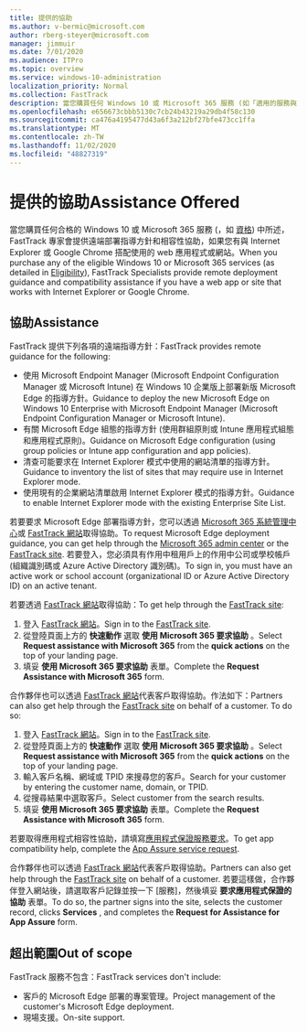 ```yaml
---
title: 提供的協助
ms.author: v-bermic@microsoft.com
author: rberg-steyer@microsoft.com
manager: jimmuir
ms.date: 7/01/2020
ms.audience: ITPro
ms.topic: overview
ms.service: windows-10-administration
localization_priority: Normal
ms.collection: FastTrack
description: 當您購買任何 Windows 10 或 Microsoft 365 服務 (如「適用的服務與方案」中所述)，如果您有可搭配 Internet Explorer 或 Google Chrome 使用的 Web 應用程式或網站，FastTrack 專家可提供遠端部署指導方針和相容性協助。
ms.openlocfilehash: e656673cbbb5130c7cb24b43219a29db4f58c130
ms.sourcegitcommit: ca476a4195477d43a6f3a212bf27bfe473cc1ffa
ms.translationtype: MT
ms.contentlocale: zh-TW
ms.lasthandoff: 11/02/2020
ms.locfileid: "48827319"
---
```

# <a name="assistance-offered"></a><span data-ttu-id="8dff2-103">提供的協助</span><span class="sxs-lookup"><span data-stu-id="8dff2-103">Assistance Offered</span></span>

<span data-ttu-id="8dff2-104">當您購買任何合格的 Windows 10 或 Microsoft 365 服務 (，如 [資格](eligibility.md)) 中所述，FastTrack 專家會提供遠端部署指導方針和相容性協助，如果您有與 Internet Explorer 或 Google Chrome 搭配使用的 web 應用程式或網站。</span><span class="sxs-lookup"><span data-stu-id="8dff2-104">When you purchase any of the eligible Windows 10 or Microsoft 365 services (as detailed in [Eligibility](eligibility.md)), FastTrack Specialists provide remote deployment guidance and compatibility assistance if you have a web app or site that works with Internet Explorer or Google Chrome.</span></span> 

## <a name="assistance"></a><span data-ttu-id="8dff2-105">協助</span><span class="sxs-lookup"><span data-stu-id="8dff2-105">Assistance</span></span>

<span data-ttu-id="8dff2-106">FastTrack 提供下列各項的遠端指導方針：</span><span class="sxs-lookup"><span data-stu-id="8dff2-106">FastTrack provides remote guidance for the following:</span></span>
- <span data-ttu-id="8dff2-107">使用 Microsoft Endpoint Manager (Microsoft Endpoint Configuration Manager 或 Microsoft Intune) 在 Windows 10 企業版上部署新版 Microsoft Edge 的指導方針。</span><span class="sxs-lookup"><span data-stu-id="8dff2-107">Guidance to deploy the new Microsoft Edge on Windows 10 Enterprise with Microsoft Endpoint Manager (Microsoft Endpoint Configuration Manager or Microsoft Intune).</span></span>
- <span data-ttu-id="8dff2-108">有關 Microsoft Edge 組態的指導方針 (使用群組原則或 Intune 應用程式組態和應用程式原則)。</span><span class="sxs-lookup"><span data-stu-id="8dff2-108">Guidance on Microsoft Edge configuration (using group policies or Intune app configuration and app policies).</span></span>
- <span data-ttu-id="8dff2-109">清查可能要求在 Internet Explorer 模式中使用的網站清單的指導方針。</span><span class="sxs-lookup"><span data-stu-id="8dff2-109">Guidance to inventory the list of sites that may require use in Internet Explorer mode.</span></span>
- <span data-ttu-id="8dff2-110">使用現有的企業網站清單啟用 Internet Explorer 模式的指導方針。</span><span class="sxs-lookup"><span data-stu-id="8dff2-110">Guidance to enable Internet Explorer mode with the existing Enterprise Site List.</span></span>

<span data-ttu-id="8dff2-111">若要要求 Microsoft Edge 部署指導方針，您可以透過 [Microsoft 365 系統管理中心](https://go.microsoft.com/fwlink/?linkid=2032704)或 [FastTrack 網站](https://go.microsoft.com/fwlink/?linkid=780698)取得協助。</span><span class="sxs-lookup"><span data-stu-id="8dff2-111">To request Microsoft Edge deployment guidance, you can get help through the [Microsoft 365 admin center](https://go.microsoft.com/fwlink/?linkid=2032704) or the [FastTrack site](https://go.microsoft.com/fwlink/?linkid=780698).</span></span> <span data-ttu-id="8dff2-112">若要登入，您必須具有作用中租用戶上的作用中公司或學校帳戶 (組織識別碼或 Azure Active Directory 識別碼)。</span><span class="sxs-lookup"><span data-stu-id="8dff2-112">To sign in, you must have an active work or school account (organizational ID or Azure Active Directory ID) on an active tenant.</span></span> 

<span data-ttu-id="8dff2-113">若要透過 [FastTrack 網站](https://go.microsoft.com/fwlink/?linkid=780698)取得協助：</span><span class="sxs-lookup"><span data-stu-id="8dff2-113">To get help through the [FastTrack site](https://go.microsoft.com/fwlink/?linkid=780698):</span></span> 
1.    <span data-ttu-id="8dff2-114">登入 [FastTrack 網站](https://go.microsoft.com/fwlink/?linkid=780698)。</span><span class="sxs-lookup"><span data-stu-id="8dff2-114">Sign in to the [FastTrack site](https://go.microsoft.com/fwlink/?linkid=780698).</span></span> 
2.    <span data-ttu-id="8dff2-115">從登陸頁面上方的 **快速動作** 選取 **使用 Microsoft 365 要求協助** 。</span><span class="sxs-lookup"><span data-stu-id="8dff2-115">Select **Request assistance with Microsoft 365** from the **quick actions** on the top of your landing page.</span></span>
3.    <span data-ttu-id="8dff2-116">填妥 **使用 Microsoft 365 要求協助** 表單。</span><span class="sxs-lookup"><span data-stu-id="8dff2-116">Complete the **Request Assistance with Microsoft 365** form.</span></span>
  
<span data-ttu-id="8dff2-p102">合作夥伴也可以透過 [FastTrack 網站](https://go.microsoft.com/fwlink/?linkid=780698)代表客戶取得協助。作法如下：</span><span class="sxs-lookup"><span data-stu-id="8dff2-p102">Partners can also get help through the [FastTrack site](https://go.microsoft.com/fwlink/?linkid=780698) on behalf of a customer. To do so:</span></span>
1.    <span data-ttu-id="8dff2-119">登入 [FastTrack 網站](https://go.microsoft.com/fwlink/?linkid=780698)。</span><span class="sxs-lookup"><span data-stu-id="8dff2-119">Sign in to the [FastTrack site](https://go.microsoft.com/fwlink/?linkid=780698).</span></span> 
2.    <span data-ttu-id="8dff2-120">從登陸頁面上方的 **快速動作** 選取 **使用 Microsoft 365 要求協助** 。</span><span class="sxs-lookup"><span data-stu-id="8dff2-120">Select **Request assistance with Microsoft 365** from the **quick actions** on the top of your landing page.</span></span>
3.    <span data-ttu-id="8dff2-121">輸入客戶名稱、網域或 TPID 來搜尋您的客戶。</span><span class="sxs-lookup"><span data-stu-id="8dff2-121">Search for your customer by entering the customer name, domain, or TPID.</span></span>
4.    <span data-ttu-id="8dff2-122">從搜尋結果中選取客戶。</span><span class="sxs-lookup"><span data-stu-id="8dff2-122">Select customer from the search results.</span></span>
5.    <span data-ttu-id="8dff2-123">填妥 **使用 Microsoft 365 要求協助** 表單。</span><span class="sxs-lookup"><span data-stu-id="8dff2-123">Complete the **Request Assistance with Microsoft 365** form.</span></span>
 
<span data-ttu-id="8dff2-124">若要取得應用程式相容性協助，請填寫[應用程式保證服務要求](https://go.microsoft.com/fwlink/?linkid=2022721)。</span><span class="sxs-lookup"><span data-stu-id="8dff2-124">To get app compatibility help, complete the [App Assure service request](https://go.microsoft.com/fwlink/?linkid=2022721).</span></span>

<span data-ttu-id="8dff2-125">合作夥伴也可以透過 [FastTrack 網站](https://go.microsoft.com/fwlink/?linkid=780698)代表客戶取得協助。</span><span class="sxs-lookup"><span data-stu-id="8dff2-125">Partners can also get help through the [FastTrack site](https://go.microsoft.com/fwlink/?linkid=780698) on behalf of a customer.</span></span> <span data-ttu-id="8dff2-126">若要這樣做，合作夥伴登入網站後，請選取客戶記錄並按一下 [服務]，然後填妥 **要求應用程式保證的協助** 表單。</span><span class="sxs-lookup"><span data-stu-id="8dff2-126">To do so, the partner signs into the site, selects the customer record, clicks **Services** , and completes the **Request for Assistance for App Assure** form.</span></span>

## <a name="out-of-scope"></a><span data-ttu-id="8dff2-127">超出範圍</span><span class="sxs-lookup"><span data-stu-id="8dff2-127">Out of scope</span></span>

<span data-ttu-id="8dff2-128">FastTrack 服務不包含：</span><span class="sxs-lookup"><span data-stu-id="8dff2-128">FastTrack services don't include:</span></span>
- <span data-ttu-id="8dff2-129">客戶的 Microsoft Edge 部署的專案管理。</span><span class="sxs-lookup"><span data-stu-id="8dff2-129">Project management of the customer's Microsoft Edge deployment.</span></span>
- <span data-ttu-id="8dff2-130">現場支援。</span><span class="sxs-lookup"><span data-stu-id="8dff2-130">On-site support.</span></span>


